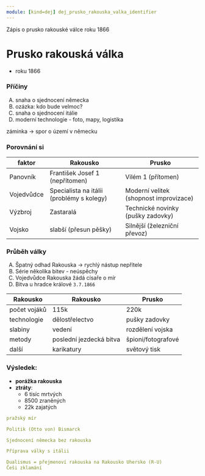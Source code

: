 ```yaml
---
module: [kind=dej] dej_prusko_rakouska_valka_identifier
---
```

Zápis o prusko rakouské válce roku 1866

# Prusko rakouská válka

- roku 1866

### Příčiny
1. snaha o sjednocení německa
1. ozázka: kdo bude velmoc?
1. snaha o sjednocení itálie
1. moderní technologie - foto, mapy, logistika

záminka -> spor o území v německu

### Porovnání si
| faktor                                    | Rakousko                               | Prusko |
| ---------- | ----------------------------------------- | -------------------------------------- |
| Panovník             | František Josef 1 (nepřítomen)                                                     | Vilém 1 (přítomen)                                                           |
| Vojedvůdce           | Specialista na itálii (problémy s kolegy)                                          | Moderní velitek (shopnost improvizace)                                       |
| Výzbroj              | Zastaralá                                                                          | Technické novinky (pušky zadovky)                                            |
| Vojsko               | slabší (přesun pěšky)                                                              | Silnější (železniční převoz)                                                 |

### Průběh války
<ol type="a">
  <li>Špatný odhad Rakouska -> rychlý nástup nepřítele</li>
  <li>Série několika bitev - neúspěchy</li>
  <li>Vojedvůdce Rakouska žádá císaře o mír</li>
  <li>Bitva u hradce králové <code>3.7.1866</code></li>
</ol>

| Rakousko                | Rakousko           | Prusko |
| ------------ | ----------------------- | ------------------ |
| počet vojáků             | 115k                                           | 220k                                 |
| technologie              | dělostřelectvo                                 | pušky zadovky                        |
| slabiny                  | vedení                                         | rozdělení vojska                     |
| metody                   | poslední jezdecká bitva                        | špioni/fotografové                   |
| další                    | karikatury                                     | světový tisk                        |

### Výsledek:
- **porážka rakouska**
- **ztráty**:
    - 6 tisíc mrtvých
    - 8500 zraněných
    - 22k zajatých

```yml
pražský mír

Politik (Otto von) Bismarck

Sjednocení německa bez rakouska

Příprava války s itálii

Dualismus = přejmenoví rakouska na Rakousko Uhersko (R-U)
Češi zklamání
```

<style type="text/css">
    ol { list-style-type: upper-alpha; }
</style>